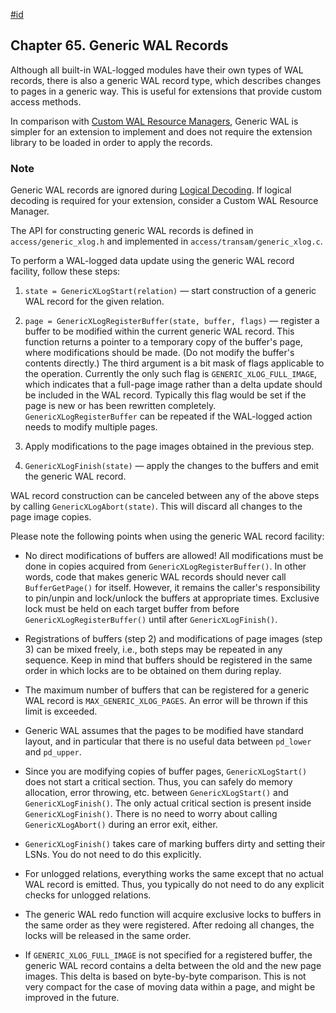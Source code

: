 [#id](#GENERIC-WAL)

## Chapter 65. Generic WAL Records

Although all built-in WAL-logged modules have their own types of WAL records, there is also a generic WAL record type, which describes changes to pages in a generic way. This is useful for extensions that provide custom access methods.

In comparison with [Custom WAL Resource Managers](custom-rmgr), Generic WAL is simpler for an extension to implement and does not require the extension library to be loaded in order to apply the records.

### Note

Generic WAL records are ignored during [Logical Decoding](logicaldecoding). If logical decoding is required for your extension, consider a Custom WAL Resource Manager.

The API for constructing generic WAL records is defined in `access/generic_xlog.h` and implemented in `access/transam/generic_xlog.c`.

To perform a WAL-logged data update using the generic WAL record facility, follow these steps:

1. `state = GenericXLogStart(relation)` — start construction of a generic WAL record for the given relation.

2. `page = GenericXLogRegisterBuffer(state, buffer, flags)` — register a buffer to be modified within the current generic WAL record. This function returns a pointer to a temporary copy of the buffer's page, where modifications should be made. (Do not modify the buffer's contents directly.) The third argument is a bit mask of flags applicable to the operation. Currently the only such flag is `GENERIC_XLOG_FULL_IMAGE`, which indicates that a full-page image rather than a delta update should be included in the WAL record. Typically this flag would be set if the page is new or has been rewritten completely. `GenericXLogRegisterBuffer` can be repeated if the WAL-logged action needs to modify multiple pages.

3. Apply modifications to the page images obtained in the previous step.

4. `GenericXLogFinish(state)` — apply the changes to the buffers and emit the generic WAL record.

WAL record construction can be canceled between any of the above steps by calling `GenericXLogAbort(state)`. This will discard all changes to the page image copies.

Please note the following points when using the generic WAL record facility:

* No direct modifications of buffers are allowed! All modifications must be done in copies acquired from `GenericXLogRegisterBuffer()`. In other words, code that makes generic WAL records should never call `BufferGetPage()` for itself. However, it remains the caller's responsibility to pin/unpin and lock/unlock the buffers at appropriate times. Exclusive lock must be held on each target buffer from before `GenericXLogRegisterBuffer()` until after `GenericXLogFinish()`.

* Registrations of buffers (step 2) and modifications of page images (step 3) can be mixed freely, i.e., both steps may be repeated in any sequence. Keep in mind that buffers should be registered in the same order in which locks are to be obtained on them during replay.

* The maximum number of buffers that can be registered for a generic WAL record is `MAX_GENERIC_XLOG_PAGES`. An error will be thrown if this limit is exceeded.

* Generic WAL assumes that the pages to be modified have standard layout, and in particular that there is no useful data between `pd_lower` and `pd_upper`.

* Since you are modifying copies of buffer pages, `GenericXLogStart()` does not start a critical section. Thus, you can safely do memory allocation, error throwing, etc. between `GenericXLogStart()` and `GenericXLogFinish()`. The only actual critical section is present inside `GenericXLogFinish()`. There is no need to worry about calling `GenericXLogAbort()` during an error exit, either.

* `GenericXLogFinish()` takes care of marking buffers dirty and setting their LSNs. You do not need to do this explicitly.

* For unlogged relations, everything works the same except that no actual WAL record is emitted. Thus, you typically do not need to do any explicit checks for unlogged relations.

* The generic WAL redo function will acquire exclusive locks to buffers in the same order as they were registered. After redoing all changes, the locks will be released in the same order.

* If `GENERIC_XLOG_FULL_IMAGE` is not specified for a registered buffer, the generic WAL record contains a delta between the old and the new page images. This delta is based on byte-by-byte comparison. This is not very compact for the case of moving data within a page, and might be improved in the future.